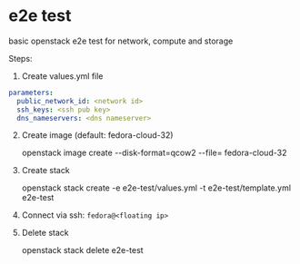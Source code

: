 # e2e test

basic openstack e2e test for network, compute and storage

Steps:

1. Create values.yml file

```yml
parameters:
  public_network_id: <network id>
  ssh_keys: <ssh pub key>
  dns_nameservers: <dns nameserver>
```

2. Create image (default: fedora-cloud-32)

    openstack image create --disk-format=qcow2 --file=<file path> fedora-cloud-32

3. Create stack

    openstack stack create -e e2e-test/values.yml -t e2e-test/template.yml e2e-test

4. Connect via ssh: `fedora@<floating ip>`
5. Delete stack

    openstack stack delete e2e-test

